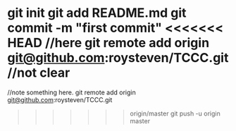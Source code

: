 git init
git add README.md
git commit -m "first commit"
<<<<<<< HEAD
//here
git remote add origin git@github.com:roysteven/TCCC.git //not clear
=======
//note something here.
git remote add origin git@github.com:roysteven/TCCC.git
>>>>>>> origin/master
git push -u origin master
